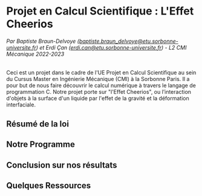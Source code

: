 # Projet en Calcul Scientifique : L'Effet Cheerios
###### Par Baptiste Braun-Delvoye (baptiste.braun_delvoye@etu.sorbonne-universite.fr) et Erdi Çan (erdi.can@etu.sorbonne-universite.fr) - L2 CMI Mécanique 2022-2023

Ceci est un projet dans le cadre de l'UE Projet en Calcul Scientifique au sein du Cursus Master en Ingénierie Mécanique (CMI) à la Sorbonne Paris. Il a pour but de nous faire découvrir le calcul numérique à travers le langage de programmation C. Notre projet porte sur "l'Effet Cheerios", ou l’interaction d'objets à la surface d'un liquide par l'effet de la gravité et la déformation interfaciale.

## Résumé de la loi

## Notre Programme

## Conclusion sur nos résultats

## Quelques Ressources